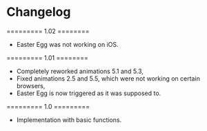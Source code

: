# Changelog

========= 1.02 ========
- Easter Egg was not working on iOS.

========= 1.01 ========
- Completely reworked animations 5.1 and 5.3,
- Fixed animations 2.5 and 5.5, which were not working on certain browsers,
- Easter Egg is now triggered as it was supposed to.

========= 1.0 =========
- Implementation with basic functions.
